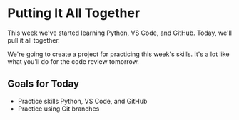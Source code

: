 # Putting It All Together
This week we've started learning Python, VS Code, and GitHub. Today, we'll pull it all together.

We're going to create a project for practicing this week's skills. It's a lot like what you'll do for the code review tomorrow.

## Goals for Today
- Practice skills Python, VS Code, and GitHub
- Practice using Git branches
